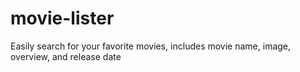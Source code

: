 # movie-lister
Easily search for your favorite movies, includes movie name, image, overview, and release date
